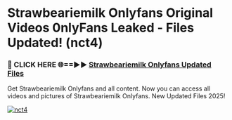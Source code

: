 # Strawbeariemilk Onlyfans Original Videos 0nlyFans Leaked - Files Updated! (nct4)

<h3>🔴 CLICK HERE 🌐==►► <a href="https://tinyurl.com/2wckxsce" rel="nofollow">Strawbeariemilk Onlyfans Updated Files</a></h3>

Get Strawbeariemilk Onlyfans and all content. Now you can access all videos and pictures of Strawbeariemilk Onlyfans. New Updated Files 2025!

[![nct4](https://i.imgur.com/AFduVYN.gif)](https://tinyurl.com/2wckxsce)
